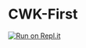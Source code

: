 # CWK-First
[![Run on Repl.it](https://repl.it/badge/github/MdjSuh/CWK-First)](https://repl.it/github/MdjSuh/CWK-First)